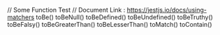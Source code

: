 // Some Function Test
// Document Link : https://jestjs.io/docs/using-matchers
toBe()
toBeNull()
toBeDefined()
toBeUndefined()
toBeTruthy()
toBeFalsy()
toBeGreaterThan()
toBeLesserThan()
toMatch()
toContain()